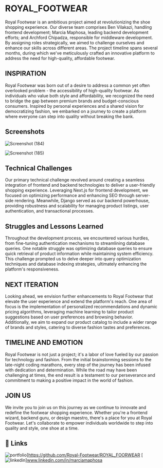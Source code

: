 # ROYAL_FOOTWEAR

Royal Footwear is an ambitious project aimed at revolutionizing the shoe shopping experience. Our diverse team comprises Ben Vilakazi, handling frontend development; Marcia Maphosa, leading backend development efforts; and Archford Chipadza, responsible for middleware development. By assigning roles strategically, we aimed to challenge ourselves and enhance our skills across different areas. The project timeline spans several months, during which we've meticulously crafted an innovative platform to address the need for high-quality, affordable footwear.

## INSPIRATION

Royal Footwear was born out of a desire to address a common yet often overlooked problem - the accessibility of high-quality footwear. As individuals who value both style and affordability, we recognized the need to bridge the gap between premium brands and budget-conscious consumers. Inspired by personal experiences and a shared vision for democratizing fashion, we embarked on a journey to create a platform where everyone can step into quality without breaking the bank.
## Screenshots

![Screenshot (184)](https://github.com/Royal-Footwear/ROYAL_FOORWEAR/assets/140383786/f1b27533-8769-4e48-bee6-86589ddf5a89)

![Screenshot (185)](https://github.com/Royal-Footwear/ROYAL_FOORWEAR/assets/140383786/07f1cf45-b2c5-41db-82e0-e3c990cc9abd)


## Technical Challenges

Our primary technical challenge revolved around creating a seamless integration of frontend and backend technologies to deliver a user-friendly shopping experience. Leveraging Next.js for frontend development, we focused on optimizing performance and enhancing SEO through server-side rendering. Meanwhile, Django served as our backend powerhouse, providing robustness and scalability for managing product listings, user authentication, and transactional processes.
## Struggles and Lessons Learned

Throughout the development process, we encountered various hurdles, from fine-tuning authentication mechanisms to streamlining database queries. One notable struggle was optimizing database queries to ensure quick retrieval of product information while maintaining system efficiency. This challenge prompted us to delve deeper into query optimization techniques and database indexing strategies, ultimately enhancing the platform's responsiveness.
## NEXT ITERATION

Looking ahead, we envision further enhancements to Royal Footwear that elevate the user experience and extend the platform's reach. One area of focus is the implementation of personalized recommendations and dynamic pricing algorithms, leveraging machine learning to tailor product suggestions based on user preferences and browsing behavior. Additionally, we aim to expand our product catalog to include a wider range of brands and styles, catering to diverse fashion tastes and preferences.
## TIMELINE AND EMOTION

Royal Footwear is not just a project; it's a labor of love fueled by our passion for technology and fashion. From the initial brainstorming sessions to the late-night coding marathons, every step of the journey has been infused with dedication and determination. While the road may have been challenging at times, the end result is a testament to our perseverance and commitment to making a positive impact in the world of fashion.
## JOIN US

We invite you to join us on this journey as we continue to innovate and redefine the footwear shopping experience. Whether you're a frontend wizard, backend guru, or design maestro, there's a place for you at Royal Footwear. Let's collaborate to empower individuals worldwide to step into quality and style, one shoe at a time.

## 🔗 Links
![portfolio](https://img.shields.io/badge/my_portfolio-000?style=for-the-badge&logo=ko-fi&logoColor=white)]https://github.com/Royal-Footwear/ROYAL_FOORWEAR
[![linkedin](https://img.shields.io/badge/linkedin-0A66C2?style=for-the-badge&logo=linkedin&logoColor=white)]www.linkedin.com/in/marciamaphosa

